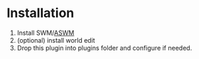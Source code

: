 # Installation
1. Install SWM/[ASWM](https://github.com/Paul19988/Advanced-Slime-World-Manager)
2. (optional) install world edit
3. Drop this plugin into plugins folder and configure if needed.
